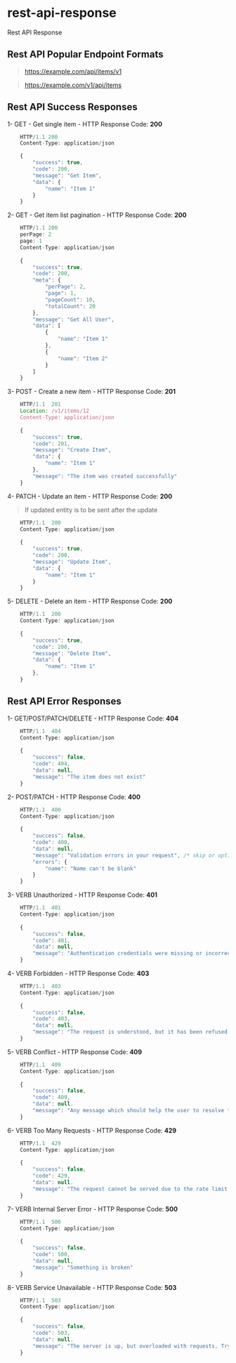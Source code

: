 # rest-api-response
Rest API Response

## Rest API Popular Endpoint Formats

> https://example.com/api/items/v1

> https://example.com/v1/api/items
## Rest API Success Responses

1- GET - Get single item - HTTP Response Code: **200**
```javascript
    HTTP/1.1 200
    Content-Type: application/json

    {
        "success": true,
        "code": 200,
        "message": "Get Item",
        "data": {
            "name": "Item 1"
        }
    }
```
2- GET - Get item list pagination - HTTP Response Code: **200**
```javascript
    HTTP/1.1 200
    perPage: 2
    page: 1
    Content-Type: application/json
    
    {
        "success": true,
        "code": 200,
        "meta": {
            "perPage": 2,
            "page": 1,
            "pageCount": 10,
            "totalCount": 20
        },
        "message": "Get All User",
        "data": [
            {
                "name": "Item 1"
            },
            {
                "name": "Item 2"
            }
        ]
    }
```
3- POST - Create a new item - HTTP Response Code: **201**
```javascript
    HTTP/1.1  201
    Location: /v1/items/12
    Content-Type: application/json
 
    {
        "success": true,
        "code": 201,
        "message": "Create Item",
        "data": {
            "name": "Item 1"
        },
        "message": "The item was created successfully"
    }
```
4- PATCH - Update an item - HTTP Response Code: **200** 

> If updated entity is to be sent after the update

```javascript
    HTTP/1.1  200
    Content-Type: application/json
 
    {
        "success": true,
        "code": 200,
        "message": "Update Item",
        "data": {
            "name": "Item 1"
        }
    }
```
5- DELETE - Delete an item - HTTP Response Code: **200**
```javascript
    HTTP/1.1  200
    Content-Type: application/json
 
    {
        "success": true,
        "code": 200,
        "message": "Delete Item",
        "data": {
            "name": "Item 1"
        },
    }
```

## Rest API Error Responses
1- GET/POST/PATCH/DELETE - HTTP Response Code: **404**

```javascript
    HTTP/1.1  404
    Content-Type: application/json
 
    {
        "success": false,
        "code": 404,
        "data": null,
        "message": "The item does not exist"
    }
```
2- POST/PATCH -  HTTP Response Code: **400**
```javascript
    HTTP/1.1  400
    Content-Type: application/json
    
    {
        "success": false,
        "code": 400,
        "data": null,
        "message": "Validation errors in your request", /* skip or optional error message */
        "errors": {
            "name": "Name can't be blank"
        }
    }
```
3- VERB Unauthorized - HTTP Response Code: **401**
```javascript
    HTTP/1.1  401
    Content-Type: application/json
 
    {
        "success": false,
        "code": 401,
        "data": null,
        "message": "Authentication credentials were missing or incorrect"
    }
```
4- VERB Forbidden - HTTP Response Code: **403**
```javascript
    HTTP/1.1  403
    Content-Type: application/json
 
    {
        "success": false,
        "code": 403,
        "data": null,
        "message": "The request is understood, but it has been refused or access is not allowed"
    }
```
5- VERB Conflict - HTTP Response Code: **409**
```javascript
    HTTP/1.1  409
    Content-Type: application/json
 
    {
        "success": false,
        "code": 409,
        "data": null.
        "message": "Any message which should help the user to resolve the conflict"
    }
```
6- VERB Too Many Requests - HTTP Response Code: **429**
```javascript
    HTTP/1.1  429
    Content-Type: application/json
 
    {
        "success": false,
        "code": 429,
        "data": null.
        "message": "The request cannot be served due to the rate limit having been exhausted for the resource"
    }
```
7- VERB Internal Server Error - HTTP Response Code: **500**
```javascript
    HTTP/1.1  500
    Content-Type: application/json
 
    {
        "success": false,
        "code": 500,
        "data": null,
        "message": "Something is broken"
    }
```
8- VERB Service Unavailable - HTTP Response Code: **503**
```javascript
    HTTP/1.1  503
    Content-Type: application/json
 
    {
        "success": false,
        "code": 503,
        "data": null.
        "message": "The server is up, but overloaded with requests. Try again later!"
    }
```
